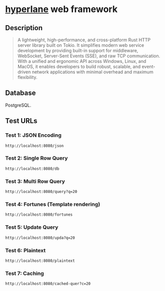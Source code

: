 # [hyperlane](https://github.com/hyperlane-dev/hyperlane) web framework

## Description

> A lightweight, high-performance, and cross-platform Rust HTTP server library built on Tokio. It simplifies modern web service development by providing built-in support for middleware, WebSocket, Server-Sent Events (SSE), and raw TCP communication. With a unified and ergonomic API across Windows, Linux, and MacOS, it enables developers to build robust, scalable, and event-driven network applications with minimal overhead and maximum flexibility.

## Database

PostgreSQL.

## Test URLs

### Test 1: JSON Encoding

    http://localhost:8080/json

### Test 2: Single Row Query

    http://localhost:8080/db

### Test 3: Multi Row Query

    http://localhost:8080/query?q=20

### Test 4: Fortunes (Template rendering)

    http://localhost:8080/fortunes

### Test 5: Update Query

    http://localhost:8080/upda?q=20

### Test 6: Plaintext

    http://localhost:8080/plaintext

### Test 7: Caching

    http://localhost:8080/cached-quer?c=20
